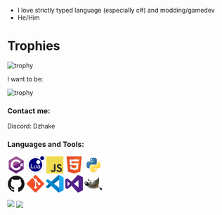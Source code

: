 - I love strictly typed language (especially c#) and modding/gamedev
- He/Him

# Trophies

![trophy](https://github-profile-trophy.vercel.app/?username=dzhake&theme=dracula&column=3&margin-w=15&margin-h=15&no-frame=true)

I want to be:
<!-- At started I wanted to put Kalobi here, but his stats are way too low lol -->
![trophy](https://github-profile-trophy.vercel.app/?username=swoolcock&theme=dracula&column=3&margin-w=15&margin-h=15&no-frame=true)

<h3 align="left">Contact me:</h3>
<p align="left">
  Discord: Dzhake
</p>

<h3 align="left">Languages and Tools:</h3>
<p align="left">
  
  [<img src="https://raw.githubusercontent.com/devicons/devicon/master/icons/csharp/csharp-original.svg" alt="csharp" width="40" height="40"/>](https://learn.microsoft.com/en-US/dotnet/csharp/)
  [<img src="https://raw.githubusercontent.com/devicons/devicon/master/icons/lua/lua-original.svg" alt="lua" width="40" height="40"/>](https://www.lua.org/)
  [<img src="https://raw.githubusercontent.com/devicons/devicon/master/icons/javascript/javascript-original.svg" alt="javascript" width="40" height="40"/>](https://javascript.info/)
  [<img src="https://raw.githubusercontent.com/devicons/devicon/master/icons/html5/html5-original.svg" alt="javascript" width="40" height="40"/>](https://developer.mozilla.org/en-US/docs/Web/HTML)
  [<img src="https://raw.githubusercontent.com/devicons/devicon/master/icons/python/python-original.svg" alt="python" width="40" height="40"/>](https://www.python.org/)
  <br>
  [<img src="https://raw.githubusercontent.com/devicons/devicon/master/icons/github/github-original.svg" alt="github" width="40" height="40"/>](https://github.com/)
  [<img src="https://raw.githubusercontent.com/devicons/devicon/master/icons/git/git-original.svg" alt="git" width="40" height="40"/>](https://git-scm.com/)
  [<img src="https://raw.githubusercontent.com/devicons/devicon/master/icons/vscode/vscode-original.svg" alt="python" width="40" height="40"/>](https://code.visualstudio.com/)
  [<img src="https://raw.githubusercontent.com/devicons/devicon/master/icons/visualstudio/visualstudio-plain.svg" alt="python" width="40" height="40"/>](https://visualstudio.microsoft.com/)
  [<img src="https://raw.githubusercontent.com/devicons/devicon/master/icons/gimp/gimp-original.svg" alt="python" width="40" height="40"/>](https://www.gimp.org/)

</p>

<p><img align="left" src="https://github-readme-stats-blush-seven-44.vercel.app/api/top-langs?username=dzhake&show_icons=true&layout=compact&hide_border=true&theme=radical"/></p>

<p>&nbsp;<img align="center" src="https://github-readme-stats-blush-seven-44.vercel.app/api?username=dzhake&show_icons=true&hide_border=true&theme=radical"/></p>


